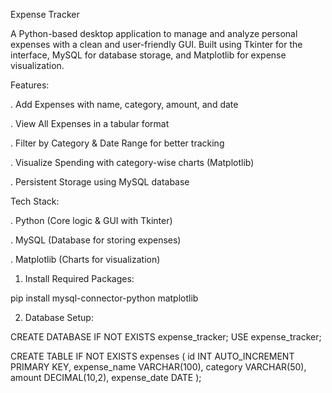  Expense Tracker

A Python-based desktop application to manage and analyze personal expenses with a clean and user-friendly GUI. Built using Tkinter for the interface, MySQL for database storage, and Matplotlib for expense visualization.


 Features:

  . Add Expenses with name, category, amount, and date

  . View All Expenses in a tabular format

  . Filter by Category & Date Range for better tracking

  . Visualize Spending with category-wise charts (Matplotlib)

  . Persistent Storage using MySQL database



 Tech Stack:

 . Python (Core logic & GUI with Tkinter)

 . MySQL (Database for storing expenses)

 . Matplotlib (Charts for visualization)



1. Install Required Packages:

pip install mysql-connector-python matplotlib


2. Database Setup:

CREATE DATABASE IF NOT EXISTS expense_tracker;
USE expense_tracker;

CREATE TABLE IF NOT EXISTS expenses (
    id INT AUTO_INCREMENT PRIMARY KEY,
    expense_name VARCHAR(100),
    category VARCHAR(50),
    amount DECIMAL(10,2),
    expense_date DATE
);




 






 
